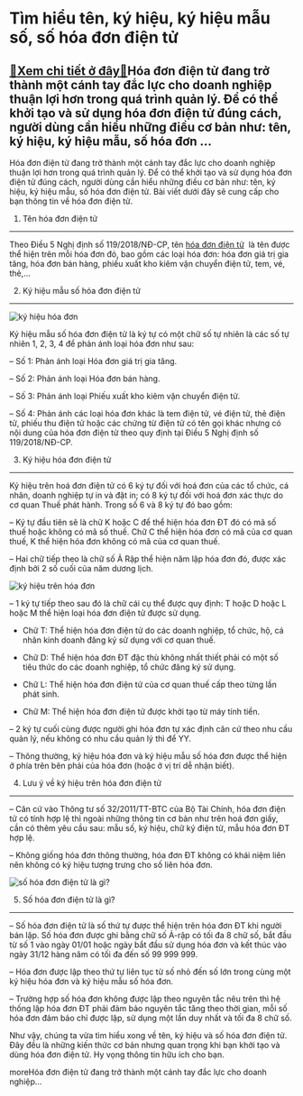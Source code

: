 Tìm hiểu tên, ký hiệu, ký hiệu mẫu số, số hóa đơn điện tử
=========================================================

[:gift:Xem chi tiết ở đây:gift:](https://hddtvn.com/tim-hieu-ten-ky-hieu-ky-hieu-mau-so-so-hoa-don-dien-tu/)Hóa đơn điện tử đang trở thành một cánh tay đắc lực cho doanh nghiệp thuận lợi hơn trong quá trình quản lý. Để có thể khởi tạo và sử dụng hóa đơn điện tử đúng cách, người dùng cần hiểu những điều cơ bản như: tên, ký hiệu, ký hiệu mẫu, số hóa đơn …
-------------------------------------------------------------------------------------------------------------------------------------------------------------------------------------------------------------------------------------------------------

Hóa đơn điện tử đang trở thành một cánh tay đắc lực cho doanh nghiệp thuận lợi hơn trong quá trình quản lý. Để có thể khởi tạo và sử dụng hóa đơn điện tử đúng cách, người dùng cần hiểu những điều cơ bản như: tên, ký hiệu, ký hiệu mẫu, số hóa đơn điện tử. Bài viết dưới đây sẽ cung cấp cho bạn thông tin về hóa đơn điện tử.


1. Tên hóa đơn điện tử
----------------------


Theo Điều 5 Nghị định số 119/2018/NĐ-CP, tên [hóa đơn điện tử](#)  là tên được thể hiện trên mỗi hóa đơn đó, bao gồm các loại hóa đơn: hóa đơn giá trị gia tăng, hóa đơn bán hàng, phiếu xuất kho kiêm vận chuyển điện tử, tem, vé, thẻ,…


2. Ký hiệu mẫu số hóa đơn điện tử
---------------------------------


![ký hiệu hóa đơn](https://hddtvn.com/wp-content/uploads/2021/01/Untitled-24.png)


Ký hiệu mẫu số hóa đơn điện tử là ký tự có một chữ số tự nhiên là các số tự nhiên 1, 2, 3, 4 để phản ánh loại hóa đơn như sau:


– Số 1: Phản ánh loại Hóa đơn giá trị gia tăng.


– Số 2: Phản ánh loại Hóa đơn bán hàng.


– Số 3: Phản ánh loại Phiếu xuất kho kiêm vận chuyển điện tử.


– Số 4: Phản ánh các loại hóa đơn khác là tem điện tử, vé điện tử, thẻ điện tử, phiếu thu điện tử hoặc các chứng từ điện tử có tên gọi khác nhưng có nội dung của hóa đơn điện tử theo quy định tại Điều 5 Nghị định số 119/2018/NĐ-CP.


3. Ký hiệu hóa đơn điện tử
--------------------------


Ký hiệu trên hoá đơn điện tử có 6 ký tự đối với hoá đơn của các tổ chức, cá nhân, doanh nghiệp tự in và đặt in; có 8 ký tự đối với hoá đơn xác thực do cơ quan Thuế phát hành. Trong số 6 và 8 ký tự đó bao gồm:


– Ký tự đầu tiên sẽ là chữ K hoặc C để thể hiện hóa đơn ĐT đó có mã số thuế hoặc không có mã số thuế. Chữ C thể hiện hóa đơn có mã của cơ quan thuế, K thể hiện hóa đơn không có mã của cơ quan thuế.


– Hai chữ tiếp theo là chữ số Ả Rập thể hiện năm lập hóa đơn đó, được xác định bởi 2 số cuối của năm dương lịch.


![ký hiệu trên hóa đơn](https://hddtvn.com/wp-content/uploads/2021/01/Untitled-23.png)


– 1 ký tự tiếp theo sau đó là chữ cái cụ thể được quy định: T hoặc D hoặc L hoặc M thể hiện loại hóa đơn điện tử được sử dụng.


+ Chữ T: Thể hiện hóa đơn điện tử do các doanh nghiệp, tổ chức, hộ, cá nhân kinh doanh đăng ký sử dụng với cơ quan thuế.


+ Chữ D: Thể hiện hóa đơn ĐT đặc thù không nhất thiết phải có một số tiêu thức do các doanh nghiệp, tổ chức đăng ký sử dụng.


+ Chữ L: Thể hiện hóa đơn điện tử của cơ quan thuế cấp theo từng lần phát sinh.


+ Chữ M: Thể hiện hóa đơn điện tử được khởi tạo từ máy tính tiền.


– 2 ký tự cuối cùng được người ghi hóa đơn tự xác định căn cứ theo nhu cầu quản lý, nếu không có nhu cầu quản lý thì để YY.


– Thông thường, ký hiệu hóa đơn và ký hiệu mẫu số hóa đơn được thể hiện ở phía trên bên phải của hóa đơn (hoặc ở vị trí dễ nhận biết).


4. Lưu ý về ký hiệu trên hóa đơn điện tử
----------------------------------------


– Căn cứ vào Thông tư số 32/2011/TT-BTC của Bộ Tài Chính, hóa đơn điện tử có tính hợp lệ thì ngoài những thông tin cơ bản như trên hoá đơn giấy, cần có thêm yêu cầu sau: mẫu số, ký hiệu, chữ ký điện tử, mẫu hóa đơn ĐT hợp lệ.


– Không giống hóa đơn thông thường, hóa đơn ĐT không có khái niệm liên nên không có ký hiệu tượng trưng cho số liên hóa đơn.


![số hóa đơn điện tử là gì?](https://hddtvn.com/wp-content/uploads/2021/01/2019-anh-1-1563957995922308722580-12-0-636-999-crop-1563958007336-636995836603281250.jpg)


5. Số hóa đơn điện tử là gì?
----------------------------


– Số hóa đơn điện tử là số thứ tự được thể hiện trên hóa đơn ĐT khi người bán lập. Số hóa đơn được ghi bằng chữ số Ả-rập có tối đa 8 chữ số, bắt đầu từ số 1 vào ngày 01/01 hoặc ngày bắt đầu sử dụng hóa đơn và kết thúc vào ngày 31/12 hàng năm có tối đa đến số 99 999 999.


– Hóa đơn được lập theo thứ tự liên tục từ số nhỏ đến số lớn trong cùng một ký hiệu hóa đơn và ký hiệu mẫu số hóa đơn.


– Trường hợp số hóa đơn không được lập theo nguyên tắc nêu trên thì hệ thống lập hóa đơn ĐT phải đảm bảo nguyên tắc tăng theo thời gian, mỗi số hóa đơn đảm bảo chỉ được lập, sử dụng một lần duy nhất và tối đa 8 chữ số.


Như vậy, chúng ta vừa tìm hiểu xong về tên, ký hiệu và số hóa đơn điện tử. Đây đều là những kiến thức cơ bản nhưng quan trọng khi bạn khởi tạo và dùng hóa đơn điện tử. Hy vọng thông tin hữu ích cho bạn.


moreHóa đơn điện tử đang trở thành một cánh tay đắc lực cho doanh nghiệp…

